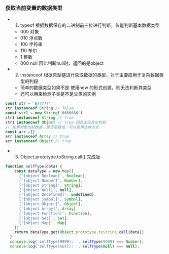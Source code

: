 ### 获取当前变量的数据类型
- 1. typeof 根据数据保存的二进制前三位进行判断，仅能判断基本数据类型
  - 000 对象
  - 010 浮点数
  - 100 字符串
  - 110 布尔
  - 1 整数
  - 000 null 因此判断null时，返回的是object

- 2. instanceof 根据原型链进行获取数据的类型，对于主要应用于复杂数据类型的判段
  - 简单的数据类型如果不是 使用new 的形式创建，则无法判断其类型
  - 还可以用来检测子类是不是父类的实例
```js
const str = '877777'
str instanceof String // false
const str1 = new String('6666666')
str1 instanceof String // true
str1 instanceof Object // true 因此无法真实判别
// 如果判断当前数据，是否是数组，可以使用这种方式
const arr =[]
arr instanceof Array // true
arr instanceof Object // true

```
- 3. Object.prototype.toString.call() 完成版
```js
function selfType(data) {
    const dataType = new Map([
      ['[object Boolean]', Boolean],
      ['[object Number]', Number],
      ['[object String]', String],
      ['[object Null]', null],
      ['[object Undefined]', undefined],
      ['[object Symbol]', Symbol],
      ['[object Object]', Object],
      ['[object Array]', Array],
      ['[object Function]', Function],
      ['[object Set]', Set],
      ['[object Map]', Map]
    ])
    return dataType.get(Object.prototype.toString.call(data))
  }
  console.log('selfType(9999): ', selfType(9999) === Number);
  console.log('selfType(null): ', selfType(null) === null);
```